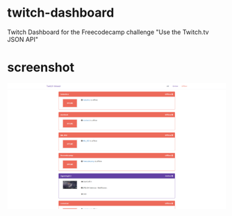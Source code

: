 # twitch-dashboard

Twitch Dashboard for the Freecodecamp challenge "Use the Twitch.tv JSON API"

# screenshot
![screenshot](screenshot.png)
